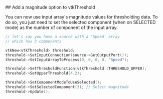 ## Add a magnitude option to vtkThreshold

You can now use input array's magnitude values for thresholding data.
To do so, you just need to set the selected component (when on SELECTED
mode) as the number of component of the input array.

```cpp
// let's say you have a source with a 'Speed' array
// which has 3 components

vtkNew<vtkThreshold> threshold;
threshold->SetInputConnection(source->GetOutputPort());
threshold->SetInputArrayToProcess(0, 0, 0, 0, "Speed");

threshold->SetThresholdFunction(vtkThreshold::THRESHOLD_UPPER);
threshold->SetUpperThreshold(4.2);

threshold->SetComponentModeToUseSelected();
threshold->SetSelectedComponent(3); // Select magnitude
threshold->Update();
```
